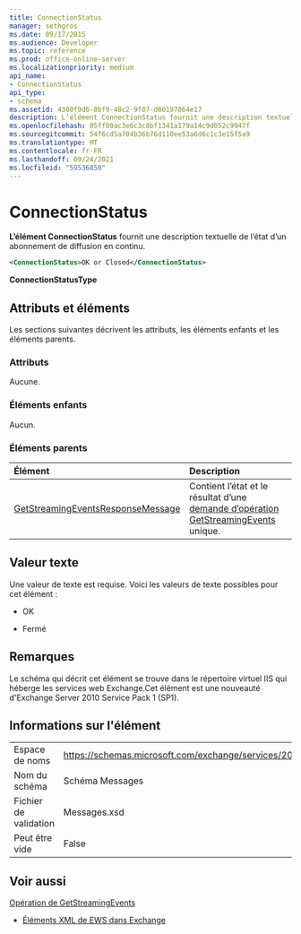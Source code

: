 ```yaml
---
title: ConnectionStatus
manager: sethgros
ms.date: 09/17/2015
ms.audience: Developer
ms.topic: reference
ms.prod: office-online-server
ms.localizationpriority: medium
api_name:
- ConnectionStatus
api_type:
- schema
ms.assetid: 4300f9d6-8bf9-48c2-9f07-d80197864e17
description: L’élément ConnectionStatus fournit une description textuelle de l’état d’un abonnement de diffusion en continu.
ms.openlocfilehash: 05ff80ac3e6c3c8bf1341a179a14c9d052c9947f
ms.sourcegitcommit: 54f6cd5a704b36b76d110ee53a6d6c1c3e15f5a9
ms.translationtype: MT
ms.contentlocale: fr-FR
ms.lasthandoff: 09/24/2021
ms.locfileid: "59536850"
---
```

# <a name="connectionstatus"></a>ConnectionStatus

**L’élément ConnectionStatus** fournit une description textuelle de l’état d’un abonnement de diffusion en continu. 
  
```xml
<ConnectionStatus>OK or Closed</ConnectionStatus>
```

 **ConnectionStatusType**
## <a name="attributes-and-elements"></a>Attributs et éléments

Les sections suivantes décrivent les attributs, les éléments enfants et les éléments parents.
  
### <a name="attributes"></a>Attributs

Aucune.
  
### <a name="child-elements"></a>Éléments enfants

Aucun.
  
### <a name="parent-elements"></a>Éléments parents

|**Élément**|**Description**|
|:-----|:-----|
|[GetStreamingEventsResponseMessage](getstreamingeventsresponsemessage.md) <br/> |Contient l’état et le résultat d’une [demande d’opération GetStreamingEvents](getstreamingevents-operation.md) unique.  <br/> |
   
## <a name="text-value"></a>Valeur texte

Une valeur de texte est requise. Voici les valeurs de texte possibles pour cet élément :
  
- OK
    
- Fermé
    
## <a name="remarks"></a>Remarques

Le schéma qui décrit cet élément se trouve dans le répertoire virtuel IIS qui héberge les services web Exchange.Cet élément est une nouveauté d'Exchange Server 2010 Service Pack 1 (SP1).
  
## <a name="element-information"></a>Informations sur l'élément

|||
|:-----|:-----|
|Espace de noms  <br/> |https://schemas.microsoft.com/exchange/services/2006/messages  <br/> |
|Nom du schéma  <br/> |Schéma Messages  <br/> |
|Fichier de validation  <br/> |Messages.xsd  <br/> |
|Peut être vide  <br/> |False  <br/> |
   
## <a name="see-also"></a>Voir aussi



[Opération de GetStreamingEvents](getstreamingevents-operation.md)


- [Éléments XML de EWS dans Exchange](ews-xml-elements-in-exchange.md)

